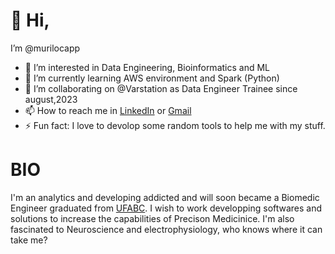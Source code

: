 # 👋 Hi,
I’m @murilocapp
- 👀 I’m interested in Data Engineering, Bioinformatics and ML
- 🌱 I’m currently learning AWS environment and Spark (Python)
- 💞️ I’m collaborating on @Varstation as Data Engineer Trainee since august,2023
- 📫 How to reach me in [LinkedIn](https://www.linkedin.com/in/murilo-cardoso-dos-santos-appugliese-351352230) or [Gmail](mu.appugliese@gmail.com)
- ⚡ Fun fact: I love to devolop some random tools to help me with my stuff.

# BIO
I'm an analytics and developing addicted and will soon became a Biomedic Engineer graduated from [UFABC](https://www.ufabc.edu.br). I wish to work developping softwares and solutions to increase the capabilities of Precison Medicinice. 
I'm also fascinated to Neuroscience and electrophysiology, who knows where it can take me?
<!---
murilocapp/murilocapp is a ✨ special ✨ repository because its `README.md` (this file) appears on your GitHub profile.
You can click the Preview link to take a look at your changes.
--->
